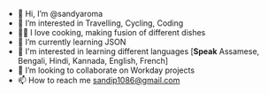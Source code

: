 - 👋 Hi, I’m @sandyaroma
- 👀 I’m interested in Travelling, Cycling, Coding
- 👨‍🍳 I love cooking, making fusion of different dishes
- 🌱 I’m currently learning JSON
- 👅 I'm interested in learning different languages [**Speak** Assamese, Bengali, Hindi, Kannada, English, French]
- 💞️ I’m looking to collaborate on Workday projects
- 📫 How to reach me sandip1086@gmail.com

<!---
sandyaroma/sandyaroma is a ✨ special ✨ repository because its `README.md` (this file) appears on your GitHub profile.
You can click the Preview link to take a look at your changes.
--->
